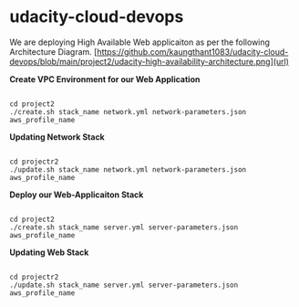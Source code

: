 # udacity-cloud-devops
We are deploying High Available Web applicaiton as per the following Architecture Diagram. 
[https://github.com/kaungthant1083/udacity-cloud-devops/blob/main/project2/udacity-high-availability-architecture.png](url)

**Create VPC Environment for our Web Application**

```

cd project2
./create.sh stack_name network.yml network-parameters.json aws_profile_name 

```

**Updating Network Stack**
```

cd projectr2
./update.sh stack_name network.yml network-parameters.json aws_profile_name

```
**Deploy our Web-Applicaiton Stack**

```

cd project2
./create.sh stack_name server.yml server-parameters.json aws_profile_name 

```

**Updating Web Stack**
```

cd projectr2
./update.sh stack_name server.yml server-parameters.json aws_profile_name

```
